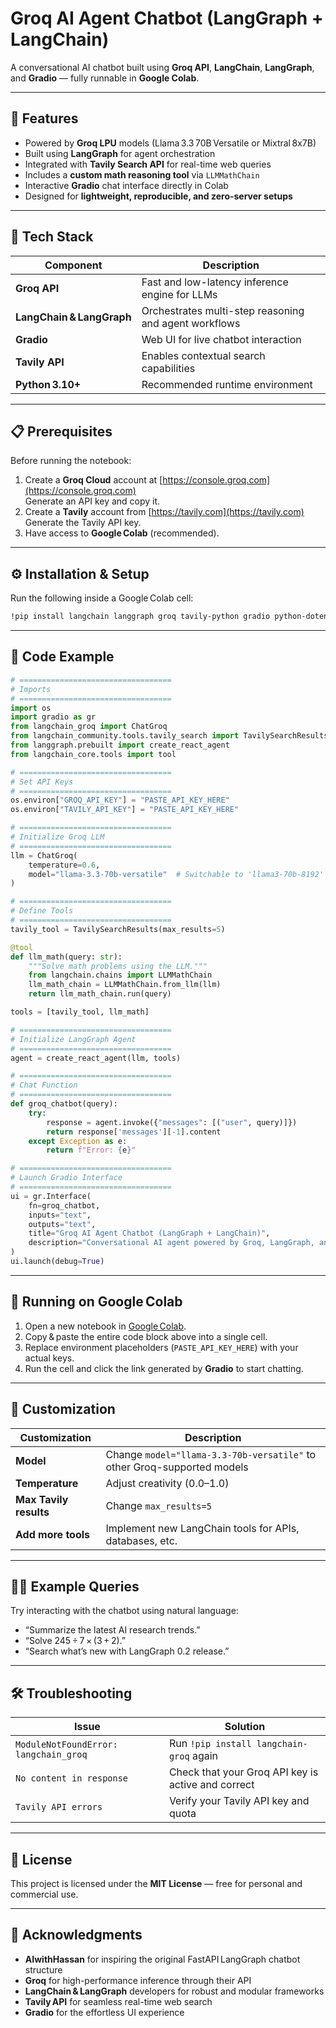 # Groq AI Agent Chatbot (LangGraph + LangChain)

A conversational AI chatbot built using **Groq API**, **LangChain**, **LangGraph**, and **Gradio** — fully runnable in **Google Colab**.  

***

## 🚀 Features

- Powered by **Groq LPU** models (Llama 3.3 70B Versatile or Mixtral 8x7B)
- Built using **LangGraph** for agent orchestration  
- Integrated with **Tavily Search API** for real-time web queries  
- Includes a **custom math reasoning tool** via `LLMMathChain`  
- Interactive **Gradio** chat interface directly in Colab  
- Designed for **lightweight, reproducible, and zero-server setups**

***

## 🧠 Tech Stack

| Component | Description |
|------------|-------------|
| **Groq API** | Fast and low-latency inference engine for LLMs |
| **LangChain & LangGraph** | Orchestrates multi-step reasoning and agent workflows |
| **Gradio** | Web UI for live chatbot interaction |
| **Tavily API** | Enables contextual search capabilities |
| **Python 3.10+** | Recommended runtime environment |

***

## 📋 Prerequisites

Before running the notebook:

1. Create a **Groq Cloud** account at [https://console.groq.com](https://console.groq.com)  
   Generate an API key and copy it.
2. Create a **Tavily** account from [https://tavily.com](https://tavily.com)  
   Generate the Tavily API key.
3. Have access to **Google Colab** (recommended).

***

## ⚙️ Installation & Setup

Run the following inside a Google Colab cell:

```bash
!pip install langchain langgraph groq tavily-python gradio python-dotenv langchain-groq langchain-community
```

***

## 🧩 Code Example

```python
# ==================================
# Imports
# ==================================
import os
import gradio as gr
from langchain_groq import ChatGroq
from langchain_community.tools.tavily_search import TavilySearchResults
from langgraph.prebuilt import create_react_agent
from langchain_core.tools import tool

# ==================================
# Set API Keys
# ==================================
os.environ["GROQ_API_KEY"] = "PASTE_API_KEY_HERE"
os.environ["TAVILY_API_KEY"] = "PASTE_API_KEY_HERE"

# ==================================
# Initialize Groq LLM
# ==================================
llm = ChatGroq(
    temperature=0.6,
    model="llama-3.3-70b-versatile"  # Switchable to 'llama3-70b-8192'
)

# ==================================
# Define Tools
# ==================================
tavily_tool = TavilySearchResults(max_results=5)

@tool
def llm_math(query: str):
    """Solve math problems using the LLM."""
    from langchain.chains import LLMMathChain
    llm_math_chain = LLMMathChain.from_llm(llm)
    return llm_math_chain.run(query)

tools = [tavily_tool, llm_math]

# ==================================
# Initialize LangGraph Agent
# ==================================
agent = create_react_agent(llm, tools)

# ==================================
# Chat Function
# ==================================
def groq_chatbot(query):
    try:
        response = agent.invoke({"messages": [("user", query)]})
        return response['messages'][-1].content
    except Exception as e:
        return f"Error: {e}"

# ==================================
# Launch Gradio Interface
# ==================================
ui = gr.Interface(
    fn=groq_chatbot,
    inputs="text",
    outputs="text",
    title="Groq AI Agent Chatbot (LangGraph + LangChain)",
    description="Conversational AI agent powered by Groq, LangGraph, and Tavily."
)
ui.launch(debug=True)
```

***

## 🧪 Running on Google Colab

1. Open a new notebook in [Google Colab](https://colab.research.google.com/).  
2. Copy & paste the entire code block above into a single cell.  
3. Replace environment placeholders (`PASTE_API_KEY_HERE`) with your actual keys.  
4. Run the cell and click the link generated by **Gradio** to start chatting.

***

## 🧰 Customization

| Customization | Description |
|---------------|-------------|
| **Model** | Change `model="llama-3.3-70b-versatile"` to other Groq-supported models |
| **Temperature** | Adjust creativity (0.0–1.0) |
| **Max Tavily results** | Change `max_results=5` |
| **Add more tools** | Implement new LangChain tools for APIs, databases, etc. |

***

## 🧑‍💻 Example Queries

Try interacting with the chatbot using natural language:

- “Summarize the latest AI research trends.”  
- “Solve 245 ÷ 7 × (3 + 2).”  
- “Search what’s new with LangGraph 0.2 release.”

***

## 🛠️ Troubleshooting

| Issue | Solution |
|--------|-----------|
| `ModuleNotFoundError: langchain_groq` | Run `!pip install langchain-groq` again |
| `No content in response` | Check that your Groq API key is active and correct |
| `Tavily API errors` | Verify your Tavily API key and quota |

***

## 📄 License

This project is licensed under the **MIT License** — free for personal and commercial use.

***

## 🤝 Acknowledgments

- **AIwithHassan** for inspiring the original FastAPI LangGraph chatbot structure  
- **Groq** for high-performance inference through their API  
- **LangChain & LangGraph** developers for robust and modular frameworks  
- **Tavily API** for seamless real-time web search  
- **Gradio** for the effortless UI experience
